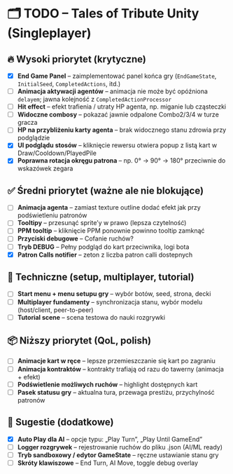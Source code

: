 # 🗂️ TODO – Tales of Tribute Unity (Singleplayer)

## 🔥 Wysoki priorytet (krytyczne)

- [x] **End Game Panel** – zaimplementować panel końca gry (`EndGameState`, `InitialSeed`, `CompletedActions`, itd.)
- [ ] **Animacja aktywacji agentów** – animacja nie może być opóźniona `delayem`; jawna kolejność z `CompletedActionProcessor`
- [ ] **Hit effect** – efekt trafienia / utraty HP agenta, np. miganie lub cząsteczki
- [ ] **Widoczne combosy** – pokazać jawnie odpalone Combo2/3/4 w turze gracza
- [ ] **HP na przybliżeniu karty agenta** – brak widocznego stanu zdrowia przy podglądzie
- [x] **UI podglądu stosów** – kliknięcie rewersu otwiera popup z listą kart w Draw/Cooldown/PlayedPile
- [x] **Poprawna rotacja okręgu patrona** – np. 0° → 90° → 180° przeciwnie do wskazówek zegara

## ✅ Średni priorytet (ważne ale nie blokujące)

- [ ] **Animacja agenta** – zamiast texture outline dodać efekt jak przy podświetleniu patronów
- [ ] **Tooltipy** – przesunąć sprite’y w prawo (lepsza czytelność)
- [ ] **PPM tooltip** – kliknięcie PPM ponownie powinno tooltip zamknąć
- [ ] **Przyciski debugowe** – Cofanie ruchów?
- [ ] **Tryb DEBUG** – Pełny podgląd do kart przeciwnika, logi bota
- [x] **Patron Calls notifier** – zeton z liczba patron calli dostepnych

## 🧪 Techniczne (setup, multiplayer, tutorial)

- [ ] **Start menu + menu setupu gry** – wybór botów, seed, strona, decki
- [ ] **Multiplayer fundamenty** – synchronizacja stanu, wybór modelu (host/client, peer-to-peer)
- [ ] **Tutorial scene** – scena testowa do nauki rozgrywki

## 📦 Niższy priorytet (QoL, polish)

- [ ] **Animacje kart w ręce** – lepsze przemieszczanie się kart po zagraniu
- [ ] **Animacja kontraktów** – kontrakty trafiają od razu do tawerny (animacja + efekt)
- [ ] **Podświetlenie możliwych ruchów** – highlight dostępnych kart
- [ ] **Pasek statusu gry** – aktualna tura, przewaga prestiżu, przychylność patronów

## 🧠 Sugestie (dodatkowe)

- [x] **Auto Play dla AI** – opcje typu: „Play Turn”, „Play Until GameEnd”
- [ ] **Logger rozgrywek** – rejestrowanie ruchów do pliku .json (AI/ML ready)
- [ ] **Tryb sandboxowy / edytor GameState** – ręczne ustawianie stanu gry
- [ ] **Skróty klawiszowe** – End Turn, AI Move, toggle debug overlay
